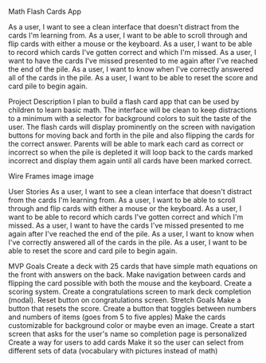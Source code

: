 Math Flash Cards App

As a user, I want to see a clean interface that doesn't distract from the cards I'm learning from.
As a user, I want to be able to scroll through and flip cards with either a mouse or the keyboard.
As a user, I want to be able to record which cards I've gotten correct and which I'm missed.
As a user, I want to have the cards I've missed presented to me again after I've reached the end of the pile.
As a user, I want to know when I've correctly answered all of the cards in the pile.
As a user, I want to be able to reset the score and card pile to begin again.

Project Description
I plan to build a flash card app that can be used by children to learn basic math. The interface will be clean to keep distractions to a minimum with a selector for background colors to suit the taste of the user. The flash cards will display prominently on the screen with navigation buttons for moving back and forth in the pile and also flipping the cards for the correct answer. Parents will be able to mark each card as correct or incorrect so when the pile is depleted it will loop back to the cards marked incorrect and display them again until all cards have been marked correct.

Wire Frames
image
image

User Stories
As a user, I want to see a clean interface that doesn't distract from the cards I'm learning from.
As a user, I want to be able to scroll through and flip cards with either a mouse or the keyboard.
As a user, I want to be able to record which cards I've gotten correct and which I'm missed.
As a user, I want to have the cards I've missed presented to me again after I've reached the end of the pile.
As a user, I want to know when I've correctly answered all of the cards in the pile.
As a user, I want to be able to reset the score and card pile to begin again.

MVP Goals
Create a deck with 25 cards that have simple math equations on the front with answers on the back.
Make navigation between cards and flipping the card possible with both the mouse and the keyboard.
Create a scoring system.
Create a congratulations screen to mark deck completion (modal).
Reset button on congratulations screen.
Stretch Goals
Make a button that resets the score.
Create a button that toggles between numbers and numbers of items (goes from 5 to five apples)
Make the cards customizable for background color or maybe even an image.
Create a start screen that asks for the user's name so completion page is personalized
Create a way for users to add cards
Make it so the user can select from different sets of data (vocabulary with pictures instead of math)

<!-- Game play:

1. Show intro screen that explains how the game works (modal)
2. Show board with title, card, scores, and navigation buttons
3. Start game
   a. Show first card equation side up
   b. Correct set to false
4. Listen for clicks: flip card, reset game, forward, back, mark as correct
5. If a click is registered:
   a. Left arrow
    i. move one card back in pile
    ii. Update card number in the pile count
   b. Right arrow
    i. move one card forward in pile
    ii. Update card number in the pile count
   c. Flip card
    i. change card view to the back side showing the answer
   d. Correct
    i. mark as correct (maybe change the card border to green?)
    ii. update number correct count
    iii. check to see if end of pile is reached
        a. if no, move to next card
        b. if yes, are all cards marked correct?
            i. check if all cards are correct
                a. If no: return to earliest card that isn't marked correct
                b. If yes: modal to congratulate player with reset button on bottom
    vi. update card number in pile count -->

